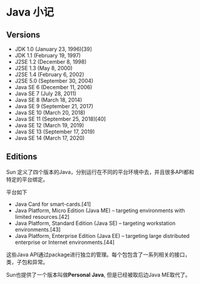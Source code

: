# Java 小记


## Versions

- JDK 1.0 (January 23, 1996)[39]
- JDK 1.1 (February 19, 1997)
- J2SE 1.2 (December 8, 1998)
- J2SE 1.3 (May 8, 2000)
- J2SE 1.4 (February 6, 2002)
- J2SE 5.0 (September 30, 2004)
- Java SE 6 (December 11, 2006)
- Java SE 7 (July 28, 2011)
- Java SE 8 (March 18, 2014)
- Java SE 9 (September 21, 2017)
- Java SE 10 (March 20, 2018)
- Java SE 11 (September 25, 2018)[40]
- Java SE 12 (March 19, 2019)
- Java SE 13 (September 17, 2019)
- Java SE 14 (March 17, 2020)

## Editions

Sun 定义了四个版本的Java，分别运行在不同的平台环境中去，并且很多API都和特定的平台绑定。

平台如下

- Java Card for smart-cards.[41]
- Java Platform, Micro Edition (Java ME) – targeting environments with limited resources.[42]
- Java Platform, Standard Edition (Java SE) – targeting workstation environments.[43]
- Java Platform, Enterprise Edition (Java EE) – targeting large distributed enterprise or Internet environments.[44]

这些Java API通过package进行独立的管理。每个包包含了一系列相关的接口，类，子包和异常。

Sun也提供了一个版本叫做**Personal Java**, 但是已经被取后边Java ME取代了。
